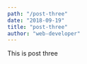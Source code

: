 ```yaml
---
path: "/post-three"
date: "2018-09-19"
title: "post-three"
author: "web-developer"
---
```


This is post three
